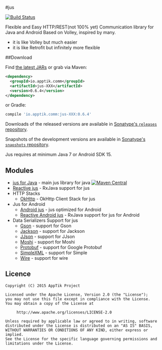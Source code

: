 #jus

[![Build Status](https://travis-ci.org/apptik/jus.svg?branch=master)](https://travis-ci.org/apptik/jus)

Flexible and Easy HTTP/REST(not 100% yet) Communication library for Java and Android
Based on Volley, inspired by many.

* it is like Volley but much easier
* it is like Retrofit but infinitely more flexible


##Download

Find [the latest JARs][mvn] or grab via Maven:
```xml
<dependency>
  <groupId>io.apptik.comm</groupId>
  <artifactId>jus-XXX</artifactId>
  <version>0.6.4</version>
</dependency>
```
or Gradle:
```groovy
compile 'io.apptik.comm:jus-XXX:0.6.4'
```

Downloads of the released versions are available in [Sonatype's `releases` repository][release].

Snapshots of the development versions are available in [Sonatype's `snapshots` repository][snap].

Jus requires at minimum Java 7 or Android SDK 15.


## Modules
* [jus for Java][jus-java] - main jus library for java
[![Maven Central](https://img.shields.io/maven-central/v/io.apptik.comm/jus-java.svg?style=flat)](https://maven-badges.herokuapp.com/maven-central/io.apptik.comm/jus-java)
* [Reactive jus][rx-jus] - RxJava support for jus
* HTTP Stacks
    * [OkHttp][jus-okhttp] - OkHttp Client Stack for jus
* Jus for Android
    * [Android jus][jus-android] - jus optimized for Android
    * [Reactive Android jus][jus-android-rx] - RxJava support for jus for Android
* Data Serializers Support for jus
    * [Gson][jus-gson] - support for Gson
    * [Jackson][jus-jackson] - support for Jackson
    * [JJson][jus-jjson] - support for JJson
    * [Moshi][jus-moshi] - support for Moshi
    * [Protobuf][jus-protobuf] - support for Google Protobuf
    * [SimpleXML][jus-simplexml] - support for Simple
    * [Wire][jus-wire] - support for wire

## Licence

    Copyright (C) 2015 AppTik Project

    Licensed under the Apache License, Version 2.0 (the "License");
    you may not use this file except in compliance with the License.
    You may obtain a copy of the License at

         http://www.apache.org/licenses/LICENSE-2.0

    Unless required by applicable law or agreed to in writing, software
    distributed under the License is distributed on an "AS IS" BASIS,
    WITHOUT WARRANTIES OR CONDITIONS OF ANY KIND, either express or implied.
    See the License for the specific language governing permissions and
    limitations under the License.

 [mvn]: http://search.maven.org/#search|ga|1|io.apptik.comm.jus
 [release]: https://oss.sonatype.org/content/repositories/releases/io/apptik/comm/
 [snap]: https://oss.sonatype.org/content/repositories/snapshots/io/apptik/comm/
 [jus-android]: https://github.com/apptik/jus/tree/master/jus-android
 [jus-android-rx]: https://github.com/apptik/jus/tree/master/jus-android-rx
 [jus-gson]: https://github.com/apptik/jus/tree/master/jus-gson
 [jus-jackson]: https://github.com/apptik/jus/tree/master/jus-jackson
 [jus-java]: https://github.com/apptik/jus/tree/master/jus-java
 [jus-jjson]: https://github.com/apptik/jus/tree/master/jus-jjson
 [jus-moshi]: https://github.com/apptik/jus/tree/master/jus-moshi
 [jus-protobuf]: https://github.com/apptik/jus/tree/master/jus-protobuf
 [jus-simplexml]: https://github.com/apptik/jus/tree/master/jus-simplexml
 [jus-wire]: https://github.com/apptik/jus/tree/master/jus-wire
 [retro-jus]: https://github.com/apptik/jus/tree/master/retro-jus
 [rx-jus]: https://github.com/apptik/jus/tree/master/rx-jus
 [jus-okhttp]: https://github.com/apptik/jus/tree/master/jus-okhttp
